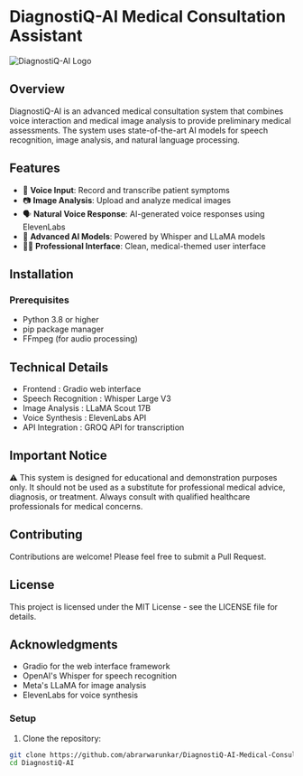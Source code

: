 # DiagnostiQ-AI Medical Consultation Assistant

![DiagnostiQ-AI Logo](assets/logo.png)

## Overview
DiagnostiQ-AI is an advanced medical consultation system that combines voice interaction and medical image analysis to provide preliminary medical assessments. The system uses state-of-the-art AI models for speech recognition, image analysis, and natural language processing.

## Features
- 🎤 **Voice Input**: Record and transcribe patient symptoms
- 📷 **Image Analysis**: Upload and analyze medical images
- 🗣️ **Natural Voice Response**: AI-generated voice responses using ElevenLabs
- 🤖 **Advanced AI Models**: Powered by Whisper and LLaMA models
- 👨‍⚕️ **Professional Interface**: Clean, medical-themed user interface

## Installation

### Prerequisites
- Python 3.8 or higher
- pip package manager
- FFmpeg (for audio processing)

## Technical Details
- Frontend : Gradio web interface
- Speech Recognition : Whisper Large V3
- Image Analysis : LLaMA Scout 17B
- Voice Synthesis : ElevenLabs API
- API Integration : GROQ API for transcription
## Important Notice
⚠️ This system is designed for educational and demonstration purposes only. It should not be used as a substitute for professional medical advice, diagnosis, or treatment. Always consult with qualified healthcare professionals for medical concerns.

## Contributing
Contributions are welcome! Please feel free to submit a Pull Request.

## License
This project is licensed under the MIT License - see the LICENSE file for details.

## Acknowledgments
- Gradio for the web interface framework
- OpenAI's Whisper for speech recognition
- Meta's LLaMA for image analysis
- ElevenLabs for voice synthesis

### Setup
1. Clone the repository:
```bash
git clone https://github.com/abrarwarunkar/DiagnostiQ-AI-Medical-Consultation-Assistant.git
cd DiagnostiQ-AI